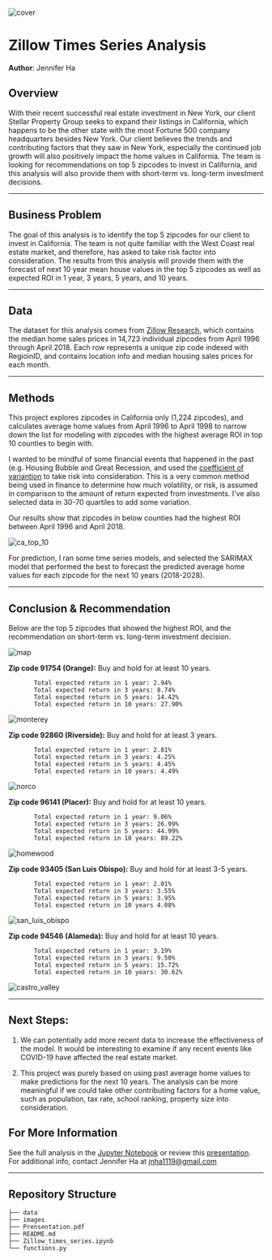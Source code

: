 ![cover](./images/california_housing.jpeg)

# Zillow Times Series Analysis
**Author**: Jennifer Ha

## Overview
With their recent successful real estate investment in New York, our client Stellar Property Group seeks to expand their listings in California, which happens to be the other state with the most Fortune 500 company headquarters besides New York. Our client believes the trends and contributing factors that they saw in New York, especially the continued job growth will also positively impact the home values in California. The team is looking for recommendations on top 5 zipcodes to invest in California, and this analysis will also provide them with short-term vs. long-term investment decisions.
***
## Business Problem
The goal of this analysis is to identify the top 5 zipcodes for our client to invest in California. The team is not quite familiar with the West Coast real estate market, and therefore, has asked to take risk factor into consideration. The results from this analysis will provide them with the forecast of next 10 year mean house values in the top 5 zipcodes as well as expected ROI in 1 year, 3 years, 5 years, and 10 years. 
***
## Data
The dataset for this analysis comes from [Zillow Research](https://www.zillow.com/research/data/), which contains the median home sales prices in 14,723 individual zipcodes from April 1996 through April 2018. Each row represents a unique zip code indexed with RegioinID, and contains location info and median housing sales prices for each month.

***
## Methods
This project explores zipcodes in California only (1,224 zipcodes), and calculates average home values from April 1996 to April 1998 to narrow down the list for modeling with zipcodes with the highest average ROI in top 10 counties to begin with. 

I wanted to be mindful of some financial events that happened in the past (e.g. Housing Bubble and Great Recession, and used the [coefficient of variantion](https://www.investopedia.com/terms/c/coefficientofvariation.asp) to take risk into consideration. This is a very common method being used in finance to determine how much volatility, or risk, is assumed in comparison to the amount of return expected from investments. I've also selected data in 30-70 quartiles to add some variation.

Our results show that zipcodes in below counties had the highest ROI between April 1996 and April 2018.

![ca_top_10](./images/ca_top10_counties.png)

For prediction, I ran some time series models, and selected the SARIMAX model that performed the best to forecast the predicted average home values for each zipcode for the next 10 years (2018-2028).

***
## Conclusion & Recommendation
Below are the top 5 zipcodes that showed the highest ROI, and the recommendation on short-term vs. long-term investment decision.

![map](./images/map.png) 

**Zip code 91754 (Orange):** Buy and hold for at least 10 years.


           Total expected return in 1 year: 2.94%
           Total expected return in 3 years: 8.74%
           Total expected return in 5 years: 14.42%
           Total expected return in 10 years: 27.90%
![monterey](./images/monterey_park.png)                                  
                                
**Zip code 92860 (Riverside):** Buy and hold for at least 3 years.

           Total expected return in 1 year: 2.81%
           Total expected return in 3 years: 4.25%
           Total expected return in 5 years: 4.45%
           Total expected return in 10 years: 4.49% 
![norco](./images/norco.png)                                           
                                  
**Zip code 96141 (Placer):** Buy and hold for at least 10 years.

           Total expected return in 1 year: 9.06%
           Total expected return in 3 years: 26.99%
           Total expected return in 5 years: 44.99%
           Total expected return in 10 years: 89.22%
 ![homewood](./images/homewood.png)         

**Zip code 93405 (San Luis Obispo):** Buy and hold for at least 3-5 years.

           Total expected return in 1 year: 2.01%
           Total expected return in 3 years: 3.55%
           Total expected return in 5 years: 3.95%
           Total expected return in 10 years 4.08%
 ![san_luis_obispo](./images/san_luis_obispo.png) 

**Zip code 94546 (Alameda):** Buy and hold for at least 10 years.

           Total expected return in 1 year: 3.19%
           Total expected return in 3 years: 9.50%
           Total expected return in 5 years: 15.72%
           Total expected return in 10 years: 30.62%
 ![castro_valley](./images/castro_valley.png) 

***
## Next Steps:
1. We can potentially add more recent data to increase the effectiveness of the model. It would be interesting to examine if any recent events like COVID-19 have affected the real estate market.

2. This project was purely based on using past average home values to make predictions for the next 10 years. The analysis can be more meaningful if we could take other contributing factors for a home value, such as population, tax rate, school ranking, property size into consideration.


## For More Information
See the full analysis in the [Jupyter Notebook](https://github.com/jennifernha/Zillow-Time-Series/blob/main/Zillow-Times-Series.ipynb) or review this [presentation](https://github.com/jennifernha/Zillow-Time-Series/blob/main/Presentation.pdf). For additional info, contact Jennifer Ha at jnha1119@gmail.com
***
## Repository Structure
```
├── data
├── images 
├── Prensentation.pdf  
├── README.md                         
├── Zillow_times_series.ipynb              
└── functions.py
  
  